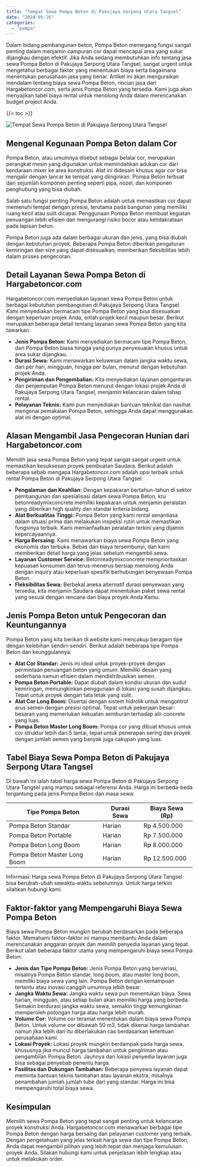 ```yaml
---
title: "Tempat Sewa Pompa Beton di Pakujaya Serpong Utara Tangsel"
date: "2024-05-26"
categories: 
  - "pompa"
---
```




Dalam bidang pembangunan beton, Pompa Beton memegang fungsi sangat penting dalam menjamin campuran cor dapat mencapai area yang sukar dijangkau dengan efektif. Jika Anda sedang membutuhkan info tentang jasa sewa Pompa Beton di Pakujaya Serpong Utara Tangsel, sangat urgent untuk mengetahui berbagai faktor yang menentukan biaya serta bagaimana menentukan perusahaan jasa yang benar. Artikel ini akan menguraikan mendalam tentang biaya sewa Pompa Beton, rincian jasa dari Hargabetoncor.com, serta jenis Pompa Beton yang tersedia. Kami juga akan menyajikan tabel biaya rental untuk menolong Anda dalam merencanakan budget project Anda.

{{< toc >}}

![Tempat Sewa Pompa Beton di Pakujaya Serpong Utara Tangsel](https://hargareadymixid.github.io/pompa/concrete-pump%20(27).png)

## Mengenal Kegunaan Pompa Beton dalam Cor

Pompa Beton, atau umumnya disebut sebagai belalai cor, merupakan perangkat mesin yang digunakan untuk memindahkan adukan cor dari kendaraan mixer ke area konstruksi. Alat ini didesain khusus agar cor bisa mengalir dengan lancar ke tempat yang diinginkan. Pompa Beton terbuat dari sejumlah komponen penting seperti pipa, nozel, dan komponen penghubung yang bisa diubah.

Salah satu fungsi penting Pompa Beton adalah untuk memastikan cor dapat memenuhi tempat dengan presisi, terutama pada bangunan yang memiliki ruang kecil atau sulit dicapai. Penggunaan Pompa Beton membuat kegiatan penuangan lebih efisien dan mengurangi risiko bocor atau ketidakrataan pada lapisan beton.

Pompa Beton juga ada dalam berbagai ukuran dan jenis, yang bisa diubah dengan kebutuhan proyek. Beberapa Pompa Beton diberikan pengaturan kemiringan dan size yang dapat disesuaikan, memberikan fleksibilitas lebih dalam proses pengecoran.

## Detail Layanan Sewa Pompa Beton di Hargabetoncor.com

Hargabetoncor.com menyediakan layanan sewa Pompa Beton untuk berbagai kebutuhan pembangunan di Pakujaya Serpong Utara Tangsel. Kami menyediakan bermacam tipe Pompa Beton yang bisa disesuaikan dengan keperluan projek Anda, entah projek kecil maupun besar. Berikut merupakan beberapa detail tentang layanan sewa Pompa Beton yang kita tawarkan:

- **Jenis Pompa Beton:** Kami menyediakan bermacam tipe Pompa Beton, dari Pompa Beton biasa hingga yang punya penyesuaian khusus untuk area sukar dijangkau.
- **Durasi Sewa:** Kami menawarkan keluwesan dalam jangka waktu sewa, dari per hari, mingguan, hingga per bulan, menurut dengan kebutuhan projek Anda.
- **Pengiriman dan Pengembalian:** Kita menyediakan layanan pengantaran dan penjemputan Pompa Beton menurut dengan lokasi projek Anda di Pakujaya Serpong Utara Tangsel, menjamin kelancaran dalam tahap rental.
- **Pelayanan Teknis:** Kami pun menyediakan bantuan teknikal dan nasihat mengenai pemakaian Pompa Beton, sehingga Anda dapat menggunakan alat ini dengan optimal.

## Alasan Mengambil Jasa Pengecoran Hunian dari Hargabetoncor.com

Memilih jasa sewa Pompa Beton yang tepat sangat sangat urgent untuk memastikan kesuksesan proyek pembuatan Saudara. Berikut adalah beberapa sebab mengapa Hargabetoncor.com adalah opsi terbaik untuk rental Pompa Beton di Pakujaya Serpong Utara Tangsel:

- **Pengalaman dan Keahlian:** Dengan kepakaran bertahun-tahun di sektor pembangunan dan spesialisasi dalam sewa Pompa Beton, kru betonreadymixconcrete memiliki kepakaran untuk menjamin peralatan yang diberikan high quality dan standar kriteria bidang.
- **Alat Berkualitas Tinggi:** Pompa Beton yang kami rental senantiasa dalam situasi prima dan melakukan inspeksi rutin untuk memastikan fungsinya terbaik. Kami memanfaatkan peralatan terkini yang dijamin kepercayaannya.
- **Harga Bersaing:** Kami menawarkan biaya sewa Pompa Beton yang ekonomis dan terbuka. Bebas dari biaya tersembunyi, dan kami memberikan detail harga yang jelas sebelum mengambil sewa.
- **Layanan Customer Service:** Betonreadymixconcrete memprioritaskan kepuasan konsumen dan terus-menerus bersiap menolong Anda dengan inquiry atau keperluan spesifik berhubungan penyewaan Pompa Beton.
- **Fleksibilitas Sewa:** Berbekal aneka alternatif durasi penyewaan yang tersedia, kita menjamin Saudara dapat menentukan paket sewa rental yang sesuai dengan rencana dan biaya proyek Anda Kamu.

## Jenis Pompa Beton untuk Pengecoran dan Keuntungannya

Pompa Beton yang kita berikan di website kami mencakup beragam tipe dengan kelebihan sendiri-sendiri. Berikut adalah beberapa tipe Pompa Beton dan keunggulannya:

- **Alat Cor Standar:** Jenis ini ideal untuk proyek-proyek dengan permintaan penuangan beton yang umum. Memiliki desain yang sederhana namun efisien dalam mendistribusikan semen.
- **Pompa Beton Portable:** Dapat diubah dalam kondisi ukuran dan sudut kemiringan, memungkinkan penggunaan di lokasi yang susah dijangkau. Tepat untuk proyek dengan tata letak yang sulit.
- **Alat Cor Long Boom:** Disertai dengan sistem hidrolik untuk mengontrol arus semen dengan presisi optimal. Tepat untuk pekerjaan besar-besaran yang memerlukan kekuatan semburan terhadap alir concrete yang luas.
- **Pompa Beton Master Long Boom:** Pompa cor yang dibuat khusus untuk cor struktur lebih dari 5 lantai, tepat untuk penerapan sering dan proyek dengan jumlah semen yang banyak juga cakupan yang luas.

## Tabel Biaya Sewa Pompa Beton di Pakujaya Serpong Utara Tangsel

Di bawah ini ialah tabel harga sewa Pompa Beton di Pakujaya Serpong Utara Tangsel yang mampu sebagai referensi Anda. Harga ini berbeda-beda tergantung pada jenis Pompa Beton dan masa sewa:

| Tipe Pompa Beton | Durasi Sewa | Biaya Sewa (Rp) |
| --- | --- | --- |
| Pompa Beton Standar | Harian | Rp 4.500.000 |
| Pompa Beton Portable | Harian | Rp 7.500.000 |
| Pompa Beton Long Boom | Harian | Rp 8.000.000 |
| Pompa Beton Master Long Boom | Harian | Rp 12.500.000 |

Informasi: Harga sewa Pompa Beton di Pakujaya Serpong Utara Tangsel bisa berubah-ubah sewaktu-waktu sebelumnya. Untuk harga terkini silahkan hubungi kami.

## Faktor-faktor yang Mempengaruhi Biaya Sewa Pompa Beton

Biaya sewa Pompa Beton mungkin berubah berdasarkan pada beberapa faktor. Memahami faktor-faktor ini mampu membantu Anda dalam merencanakan anggaran proyek dan memilih penyedia layanan yang tepat. Berikut ialah beberapa faktor utama yang mempengaruhi biaya sewa Pompa Beton:

- **Jenis dan Tipe Pompa Beton:** Jenis Pompa Beton yang bervariasi, misalnya Pompa Beton standar, long boom, atau master long boom, memiliki biaya sewa yang lain. Pompa Beton dengan kemampuan tertentu atau inovasi canggih umumnya lebih besar.
- **Jangka Waktu Sewa:** Jangka waktu sewa pun menentukan biaya. Sewa harian, mingguan, atau setiap bulan akan memiliki harga yang berbeda. Semakin berdurasi jangka waktu sewa, semakin tinggi kemungkinan memperoleh potongan harga atau harga lebih murah.
- **Volume Cor:** Volume cor teramat menentukan dalam biaya sewa Pompa Beton. Untuk volume cor dibawah 50 m3, tidak dikenai harga tambahan namun jika lebih dari itu diberlakukan cas berdasarkan ketentuan perusahaan kami.
- **Lokasi Proyek:** Lokasi proyek mungkin berdampak pada harga sewa, khususnya jika muncul harga tambahan untuk pengiriman atau pengambilan Pompa Beton. Jauhnya dari lokasi penyedia layanan juga bisa sebagai penyebab penentu harga.
- **Fasilitas dan Dukungan Tambahan:** Beberapa penyewa layanan dapat meminta bantuan teknis tambahan atau layanan ekstra, misalnya penambahan jumlah jumlah tube dari yang standar. Harga ini bisa mempengaruhi total biaya sewa.

## Kesimpulan

Memilih sewa Pompa Beton yang tepat sangat penting untuk kelancaran proyek konstruksi Anda. Hargabetoncor.com menawarkan berbagai tipe Pompa Beton dengan harga bersaing dan pelayanan customer yang terbaik. Dengan pengetahuan yang jelas terkait harga sewa dan tipe Pompa Beton, Anda dapat mengambil pilihan yang lebih tepat dan menjaga kemulusan proyek Anda. Silakan hubungi kami untuk penjelasan lebih lengkap atau untuk melakukan order.
